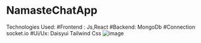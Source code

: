 ﻿# NamasteChatApp

 Technologies Used:
 #Frontend :
 Js,React
 #Backend:
 MongoDb
 #Connection
 socket.io
 #Ui/Ux:
 Daisyui
 Tailwind Css
![image](https://github.com/user-attachments/assets/0ee17d47-0ad1-4aa8-b1e9-2f40d1b78cd0)
